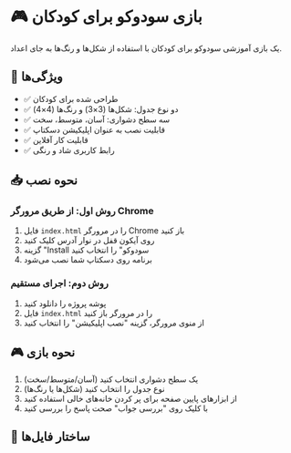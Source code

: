 # 🎮 بازی سودوکو برای کودکان

یک بازی آموزشی سودوکو برای کودکان با استفاده از شکل‌ها و رنگ‌ها به جای اعداد.

## 🌟 ویژگی‌ها

- ✅ طراحی شده برای کودکان
- ✅ دو نوع جدول: شکل‌ها (3×3) و رنگ‌ها (4×4)
- ✅ سه سطح دشواری: آسان، متوسط، سخت
- ✅ قابلیت نصب به عنوان اپلیکیشن دسکتاپ
- ✅ قابلیت کار آفلاین
- ✅ رابط کاربری شاد و رنگی

## 📥 نحوه نصب

### روش اول: از طریق مرورگر Chrome

1. فایل `index.html` را در مرورگر Chrome باز کنید
2. روی آیکون قفل در نوار آدرس کلیک کنید
3. گزینه "Install سودوکو" را انتخاب کنید
4. برنامه روی دسکتاپ شما نصب می‌شود

### روش دوم: اجرای مستقیم

1. پوشه پروژه را دانلود کنید
2. فایل `index.html` را در مرورگر باز کنید
3. از منوی مرورگر، گزینه "نصب اپلیکیشن" را انتخاب کنید

## 🎮 نحوه بازی

1. یک سطح دشواری انتخاب کنید (آسان/متوسط/سخت)
2. نوع جدول را انتخاب کنید (شکل‌ها یا رنگ‌ها)
3. از ابزارهای پایین صفحه برای پر کردن خانه‌های خالی استفاده کنید
4. با کلیک روی "بررسی جواب" صحت پاسخ را بررسی کنید

## 📁 ساختار فایل‌ها
